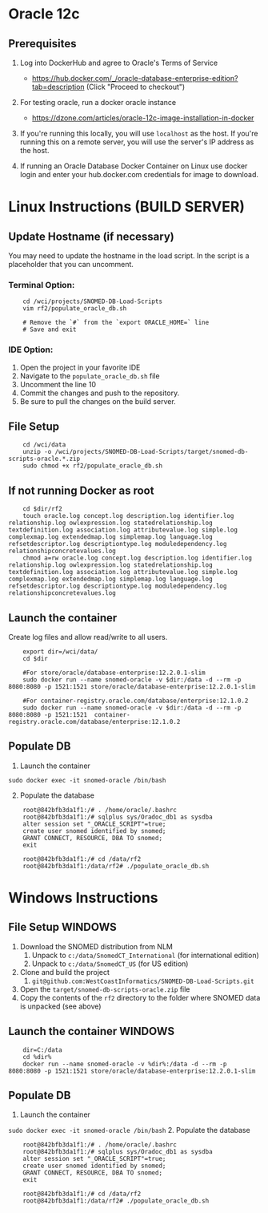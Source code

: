 # Oracle 12c
## Prerequisites
1. Log into DockerHub and agree to Oracle's Terms of Service
   - https://hub.docker.com/_/oracle-database-enterprise-edition?tab=description (Click "Proceed to checkout")

2. For testing oracle, run a docker oracle instance
   - https://dzone.com/articles/oracle-12c-image-installation-in-docker

3. If you're running this locally, you will use `localhost` as the host. If you're running this on a remote server,
  you will use the server's IP address as the host.

4. If running an Oracle Database Docker Container on Linux use docker login and enter your hub.docker.com
 credentials for image to download.

# Linux Instructions (BUILD SERVER)
## Update Hostname (if necessary)
You may need to update the hostname in the load script. In the script is a placeholder that you can
uncomment.

### Terminal Option:
```
    cd /wci/projects/SNOMED-DB-Load-Scripts
    vim rf2/populate_oracle_db.sh
    
    # Remove the `#` from the `export ORACLE_HOME=` line
    # Save and exit
```
### IDE Option:
1. Open the project in your favorite IDE
2. Navigate to the `populate_oracle_db.sh` file
3. Uncomment the line 10
4. Commit the changes and push to the repository.
5. Be sure to pull the changes on the build server.

## File Setup
```
    cd /wci/data
    unzip -o /wci/projects/SNOMED-DB-Load-Scripts/target/snomed-db-scripts-oracle.*.zip
    sudo chmod +x rf2/populate_oracle_db.sh
```

## If not running Docker as root
```
    cd $dir/rf2
    touch oracle.log concept.log description.log identifier.log relationship.log owlexpression.log statedrelationship.log textdefinition.log association.log attributevalue.log simple.log complexmap.log extendedmap.log simplemap.log language.log refsetdescriptor.log descriptiontype.log moduledependency.log relationshipconcretevalues.log
    chmod a=rw oracle.log concept.log description.log identifier.log relationship.log owlexpression.log statedrelationship.log textdefinition.log association.log attributevalue.log simple.log complexmap.log extendedmap.log simplemap.log language.log refsetdescriptor.log descriptiontype.log moduledependency.log relationshipconcretevalues.log
```

## Launch the container
Create log files and allow read/write to all users.
```
    export dir=/wci/data/
    cd $dir
    
    #For store/oracle/database-enterprise:12.2.0.1-slim
    sudo docker run --name snomed-oracle -v $dir:/data -d --rm -p 8080:8080 -p 1521:1521 store/oracle/database-enterprise:12.2.0.1-slim
    
    #For container-registry.oracle.com/database/enterprise:12.1.0.2
    sudo docker run --name snomed-oracle -v $dir:/data -d --rm -p 8080:8080 -p 1521:1521  container-registry.oracle.com/database/enterprise:12.1.0.2
```
## Populate DB

1. Launch the container

`sudo docker exec -it snomed-oracle /bin/bash`

2. Populate the database
```
    root@842bfb3da1f1:/# . /home/oracle/.bashrc
    root@842bfb3da1f1:/# sqlplus sys/Oradoc_db1 as sysdba
    alter session set "_ORACLE_SCRIPT"=true;
    create user snomed identified by snomed;
    GRANT CONNECT, RESOURCE, DBA TO snomed;
    exit
    
    root@842bfb3da1f1:/# cd /data/rf2
    root@842bfb3da1f1:/data/rf2# ./populate_oracle_db.sh
```

# Windows Instructions

## File Setup WINDOWS

1. Download the SNOMED distribution from NLM
   1. Unpack to `c:/data/SnomedCT_International` (for international edition)
   2. Unpack to `c:/data/SnomedCT_US` (for US edition)
2. Clone and build the project
    1. `git@github.com:WestCoastInformatics/SNOMED-DB-Load-Scripts.git`
3. Open the `target/snomed-db-scripts-oracle.zip` file
4. Copy the contents of the `rf2` directory to the folder where SNOMED data is unpacked (see above)

## Launch the container WINDOWS
```
    dir=C:/data
    cd %dir%
    docker run --name snomed-oracle -v %dir%:/data -d --rm -p 8080:8080 -p 1521:1521 store/oracle/database-enterprise:12.2.0.1-slim
```
## Populate DB

1. Launch the container

`sudo docker exec -it snomed-oracle /bin/bash`
2. Populate the database
```
    root@842bfb3da1f1:/# . /home/oracle/.bashrc
    root@842bfb3da1f1:/# sqlplus sys/Oradoc_db1 as sysdba
    alter session set "_ORACLE_SCRIPT"=true;
    create user snomed identified by snomed;
    GRANT CONNECT, RESOURCE, DBA TO snomed;
    exit
    
    root@842bfb3da1f1:/# cd /data/rf2
    root@842bfb3da1f1:/data/rf2# ./populate_oracle_db.sh
```
